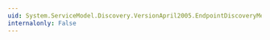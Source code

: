 ```yaml
---
uid: System.ServiceModel.Discovery.VersionApril2005.EndpointDiscoveryMetadataApril2005.FromEndpointDiscoveryMetadata(System.ServiceModel.Discovery.EndpointDiscoveryMetadata)
internalonly: False
---
```

